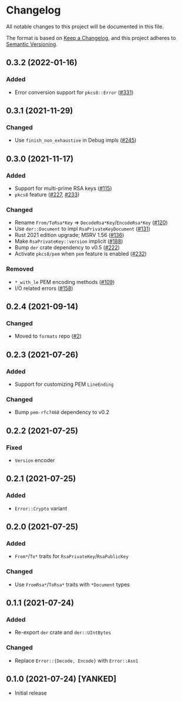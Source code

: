 # Changelog
All notable changes to this project will be documented in this file.

The format is based on [Keep a Changelog](https://keepachangelog.com/en/1.0.0/),
and this project adheres to [Semantic Versioning](https://semver.org/spec/v2.0.0.html).

## 0.3.2 (2022-01-16)
### Added
- Error conversion support for `pkcs8::Error` ([#331])

[#331]: https://github.com/RustCrypto/formats/pull/331

## 0.3.1 (2021-11-29)
### Changed
- Use `finish_non_exhaustive` in Debug impls ([#245])

[#245]: https://github.com/RustCrypto/formats/pull/245

## 0.3.0 (2021-11-17)
### Added
- Support for multi-prime RSA keys ([#115])
- `pkcs8` feature ([#227], [#233])

### Changed
- Rename `From/ToRsa*Key` => `DecodeRsa*Key`/`EncodeRsa*Key` ([#120])
- Use `der::Document` to impl `RsaPrivateKeyDocument` ([#131])
- Rust 2021 edition upgrade; MSRV 1.56 ([#136])
- Make `RsaPrivateKey::version` implicit ([#188])
- Bump `der` crate dependency to v0.5 ([#222])
- Activate `pkcs8/pem` when `pem` feature is enabled ([#232])

### Removed
- `*_with_le` PEM encoding methods ([#109])
- I/O related errors ([#158])

[#109]: https://github.com/RustCrypto/formats/pull/109
[#115]: https://github.com/RustCrypto/formats/pull/115
[#120]: https://github.com/RustCrypto/formats/pull/120
[#131]: https://github.com/RustCrypto/formats/pull/131
[#136]: https://github.com/RustCrypto/formats/pull/136
[#158]: https://github.com/RustCrypto/formats/pull/158
[#188]: https://github.com/RustCrypto/formats/pull/188
[#222]: https://github.com/RustCrypto/formats/pull/222
[#227]: https://github.com/RustCrypto/formats/pull/227
[#232]: https://github.com/RustCrypto/formats/pull/232
[#233]: https://github.com/RustCrypto/formats/pull/233

## 0.2.4 (2021-09-14)
### Changed
- Moved to `formats` repo ([#2])

[#2]: https://github.com/RustCrypto/formats/pull/2

## 0.2.3 (2021-07-26)
### Added
- Support for customizing PEM `LineEnding`

### Changed
- Bump `pem-rfc7468` dependency to v0.2

## 0.2.2 (2021-07-25)
### Fixed
- `Version` encoder

## 0.2.1 (2021-07-25)
### Added
- `Error::Crypto` variant

## 0.2.0 (2021-07-25)
### Added
- `From*`/`To*` traits for `RsaPrivateKey`/`RsaPublicKey`

### Changed
- Use `FromRsa*`/`ToRsa*` traits with `*Document` types

## 0.1.1 (2021-07-24)
### Added
- Re-export `der` crate and `der::UIntBytes`

### Changed
- Replace `Error::{Decode, Encode}` with `Error::Asn1`

## 0.1.0 (2021-07-24) [YANKED]
- Initial release
